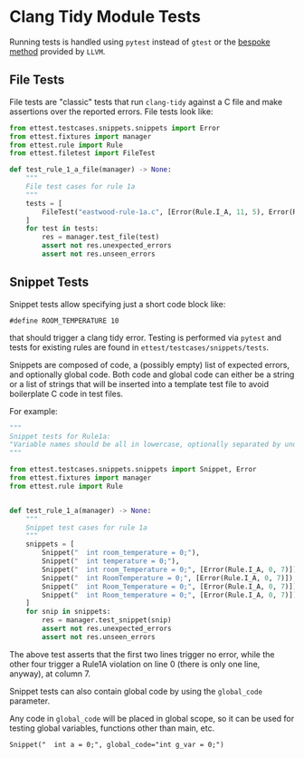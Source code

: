 # Clang Tidy Module Tests

Running tests is handled using `pytest` instead of `gtest` or the 
[bespoke method](https://github.com/llvm/llvm-project/blob/main/clang-tools-extra/test/clang-tidy/check_clang_tidy.py)
provided by `LLVM`.

## File Tests

File tests are "classic" tests that run `clang-tidy` against a C file and make assertions
over the reported errors. File tests look like:

```python
from ettest.testcases.snippets.snippets import Error
from ettest.fixtures import manager
from ettest.rule import Rule
from ettest.filetest import FileTest

def test_rule_1_a_file(manager) -> None:
    """
    File test cases for rule 1a
    """
    tests = [
        FileTest("eastwood-rule-1a.c", [Error(Rule.I_A, 11, 5), Error(Rule.I_A, 13, 5)])
    ]
    for test in tests:
        res = manager.test_file(test)
        assert not res.unexpected_errors
        assert not res.unseen_errors
```


## Snippet Tests

Snippet tests allow specifying just a short code block like:

```
#define ROOM_TEMPERATURE 10
```

that should trigger a clang tidy error. Testing is performed via `pytest` and tests
for existing rules are found in `ettest/testcases/snippets/tests`.

Snippets are composed of code, a (possibly empty) list of expected errors, and optionally
global code. Both code and global code can either be a string or a list of strings that
will be inserted into a template test file to avoid boilerplate C code in test files.

For example:

```python
"""
Snippet tests for Rule1a:
"Variable names should be all in lowercase, optionally separated by underscores."
"""

from ettest.testcases.snippets.snippets import Snippet, Error
from ettest.fixtures import manager
from ettest.rule import Rule


def test_rule_1_a(manager) -> None:
    """
    Snippet test cases for rule 1a
    """
    snippets = [
        Snippet("  int room_temperature = 0;"),
        Snippet("  int temperature = 0;"),
        Snippet("  int room_Temperature = 0;", [Error(Rule.I_A, 0, 7)]),
        Snippet("  int RoomTemperature = 0;", [Error(Rule.I_A, 0, 7)]),
        Snippet("  int Room_Temperature = 0;", [Error(Rule.I_A, 0, 7)]),
        Snippet("  int Room_temperature = 0;", [Error(Rule.I_A, 0, 7)]),
    ]
    for snip in snippets:
        res = manager.test_snippet(snip)
        assert not res.unexpected_errors
        assert not res.unseen_errors
```

The above test asserts that the first two lines trigger no error, while the other four
trigger a Rule1A violation on line 0 (there is only one line, anyway), at column 7.

Snippet tests can also contain global code by using the `global_code` parameter.

Any code in `global_code` will be placed in global scope, so it can be used for testing
global variables, functions other than main, etc.

```
Snippet("  int a = 0;", global_code="int g_var = 0;")
```